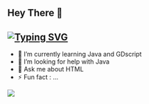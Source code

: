 ## Hey There 👋
## [![Typing SVG](https://readme-typing-svg.demolab.com?font=Fira+Code&size=22&pause=500&color=29D4F7&width=300&height=35&lines=BrahmaYatmika%F0%9F%92%BB;Genri+Aiichiro)](https://git.io/typing-svg)

- 🌱 I’m currently learning Java and GDscript 
- 🤔 I’m looking for help with Java
- 💬 Ask me about HTML
- ⚡ Fun fact : ...

[![](https://visitcount.itsvg.in/api?id=BrahmaYatmika&label=Profile%20Views&color=0&pretty=false)](https://visitcount.itsvg.in)
